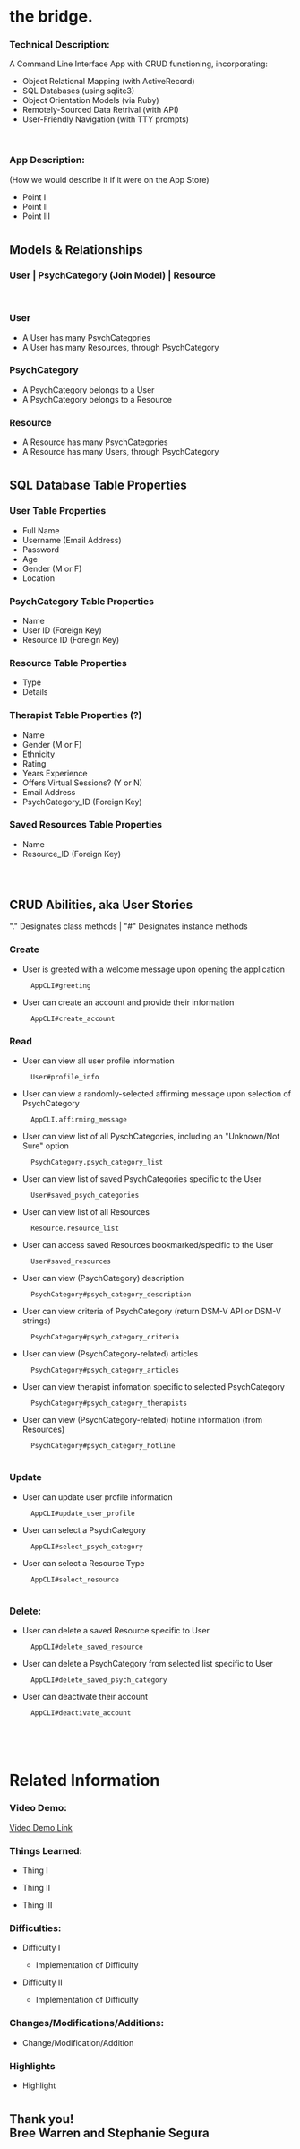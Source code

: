 # the bridge.
### Technical Description: 
A Command Line Interface App with CRUD functioning, incorporating:
* Object Relational Mapping (with ActiveRecord)
* SQL Databases (using sqlite3)
* Object Orientation Models (via Ruby)
* Remotely-Sourced Data Retrival (with API)
* User-Friendly Navigation (with TTY prompts)

<br />

### App Description:
(How we would describe it if it were on the App Store)
* Point I
* Point II
* Point III
#
#
## Models & Relationships

### User | PsychCategory (Join Model) | Resource
<br />

### User <br />
* A User has many PsychCategories <br />
* A User has many Resources, through PsychCategory <br />

### PsychCategory <br />
* A PsychCategory belongs to a User <br />
* A PsychCategory belongs to a Resource <br />

### Resource <br />
* A Resource has many PsychCategories <br />
* A Resource has many Users, through PsychCategory <br />
#
#
## SQL Database Table Properties
### User Table Properties
* Full Name
* Username (Email Address)
* Password
* Age
* Gender (M or F)
* Location

### PsychCategory Table Properties
* Name
* User ID (Foreign Key)
* Resource ID (Foreign Key)

### Resource Table Properties
* Type
* Details

### Therapist Table Properties (?)
* Name
* Gender (M or F)
* Ethnicity
* Rating
* Years Experience
* Offers Virtual Sessions? (Y or N)
* Email Address
* PsychCategory_ID (Foreign Key)

### Saved Resources Table Properties
* Name
* Resource_ID (Foreign Key)

<br />

#
#
## CRUD Abilities, aka User Stories
"." Designates class methods | "#" Designates instance methods

### Create
* User is greeted with a welcome message upon opening the application

        AppCLI#greeting
* User can create an account and provide their information

        AppCLI#create_account
### Read
* User can view all user profile information

        User#profile_info
* User can view a randomly-selected affirming message upon selection of PsychCategory

        AppCLI.affirming_message
* User can view list of all PyschCategories, including an "Unknown/Not Sure" option

        PsychCategory.psych_category_list
* User can view list of saved PsychCategories specific to the User

        User#saved_psych_categories
* User can view list of all Resources

        Resource.resource_list
* User can access saved Resources bookmarked/specific to the User

        User#saved_resources
* User can view (PsychCategory) description
        
        PsychCategory#psych_category_description

* User can view criteria of PsychCategory (return DSM-V API or DSM-V strings)

        PsychCategory#psych_category_criteria
* User can view (PsychCategory-related) articles

        PsychCategory#psych_category_articles
* User can view therapist infomation specific to selected PsychCategory

        PsychCategory#psych_category_therapists
* User can view (PsychCategory-related) hotline information (from Resources)

        PsychCategory#psych_category_hotline
#
### Update
* User can update user profile information

        AppCLI#update_user_profile
* User can select a PsychCategory

        AppCLI#select_psych_category
* User can select a Resource Type

        AppCLI#select_resource
#
### Delete:
* User can delete a saved Resource specific to User

        AppCLI#delete_saved_resource
* User can delete a PsychCategory from selected list specific to User

        AppCLI#delete_saved_psych_category
* User can deactivate their account

        AppCLI#deactivate_account
#
#

<br>

# Related Information

### Video Demo:
 [Video Demo Link](https://video.com/blahblahblah)

### Things Learned:
* Thing I

* Thing II

* Thing III

### Difficulties:
* Difficulty I
  * Implementation of Difficulty

* Difficulty II
  * Implementation of Difficulty

### Changes/Modifications/Additions:
* Change/Modification/Addition

### Highlights
* Highlight

#

## Thank you! <br> Bree Warren and Stephanie Segura

#
<br />
<br />
<br />
<br />

# Project Tasks Schedule 
(Tentative)

* Tuesday - clean up methods with TTY Prompt [(see article here)](https://medium.com/@cristina_9416/), look into API for DSM-V
* Wednesday - Finish methods, homepage?, text art [(see here)](http://patorjk.com/software/taag/#p=display&f=Three%20Point&t=ELEVATEmy-first-ruby-cli-app-8804058df294) stick letters)
* Thursday - Finish everything
* Friday - Project walkthrough, final tests and record presentatoin

# Miscellaneous/ Brainstorming
##

Affirming Messages:
- You are not alone. Here are some helpful resources for you:
- Congrats, you've taken the first step across the bridge. Here are some helpful resources for you:
- You're one step closer towards regaining self-empowerment in your life. Here are some helpful resources for you:
- etc etc.

# ** STRETCH GOAL **
- Create a function where the user can save Resources they can reference back to (I believe this is #saved_resource?)

- For Users who select "Unkown/Not Sure" as PsychCategory, provide a questionnare to guide them towards a category that is most fitting